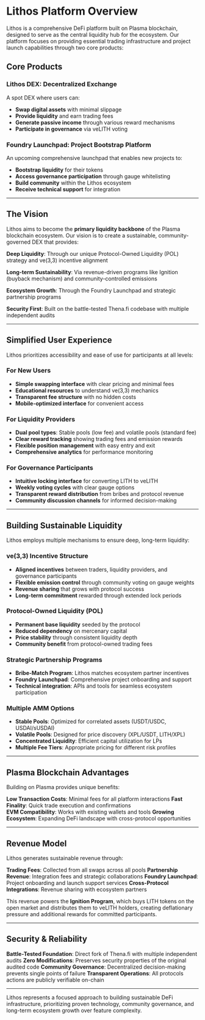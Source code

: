 # Lithos Platform Overview

Lithos is a comprehensive DeFi platform built on Plasma blockchain, designed to serve as the central liquidity hub for the ecosystem. Our platform focuses on providing essential trading infrastructure and project launch capabilities through two core products:

## Core Products

### **Lithos DEX**: Decentralized Exchange
A spot DEX where users can:
- **Swap digital assets** with minimal slippage
- **Provide liquidity** and earn trading fees
- **Generate passive income** through various reward mechanisms
- **Participate in governance** via veLITH voting

### **Foundry Launchpad**: Project Bootstrap Platform
An upcoming comprehensive launchpad that enables new projects to:
- **Bootstrap liquidity** for their tokens
- **Access governance participation** through gauge whitelisting
- **Build community** within the Lithos ecosystem
- **Receive technical support** for integration

---

## The Vision

Lithos aims to become the **primary liquidity backbone** of the Plasma blockchain ecosystem. Our vision is to create a sustainable, community-governed DEX that provides:

**Deep Liquidity**: Through our unique Protocol-Owned Liquidity (POL) strategy and ve(3,3) incentive alignment

**Long-term Sustainability**: Via revenue-driven programs like Ignition (buyback mechanism) and community-controlled emissions

**Ecosystem Growth**: Through the Foundry Launchpad and strategic partnership programs

**Security First**: Built on the battle-tested Thena.fi codebase with multiple independent audits

---

## Simplified User Experience

Lithos prioritizes accessibility and ease of use for participants at all levels:

### **For New Users**
- **Simple swapping interface** with clear pricing and minimal fees
- **Educational resources** to understand ve(3,3) mechanics
- **Transparent fee structure** with no hidden costs
- **Mobile-optimized interface** for convenient access

### **For Liquidity Providers**
- **Dual pool types**: Stable pools (low fee) and volatile pools (standard fee)
- **Clear reward tracking** showing trading fees and emission rewards
- **Flexible position management** with easy entry and exit
- **Comprehensive analytics** for performance monitoring

### **For Governance Participants**
- **Intuitive locking interface** for converting LITH to veLITH
- **Weekly voting cycles** with clear gauge options
- **Transparent reward distribution** from bribes and protocol revenue
- **Community discussion channels** for informed decision-making

---

## Building Sustainable Liquidity

Lithos employs multiple mechanisms to ensure deep, long-term liquidity:

### **ve(3,3) Incentive Structure**
- **Aligned incentives** between traders, liquidity providers, and governance participants
- **Flexible emission control** through community voting on gauge weights
- **Revenue sharing** that grows with protocol success
- **Long-term commitment** rewarded through extended lock periods

### **Protocol-Owned Liquidity (POL)**
- **Permanent base liquidity** seeded by the protocol
- **Reduced dependency** on mercenary capital
- **Price stability** through consistent liquidity depth
- **Community benefit** from protocol-owned trading fees

### **Strategic Partnership Programs**
- **Bribe-Match Program**: Lithos matches ecosystem partner incentives
- **Foundry Launchpad**: Comprehensive project onboarding and support
- **Technical integration**: APIs and tools for seamless ecosystem participation

### **Multiple AMM Options**
- **Stable Pools**: Optimized for correlated assets (USDT/USDC, USDAI/sUSDAI)
- **Volatile Pools**: Designed for price discovery (XPL/USDT, LITH/XPL)
- **Concentrated Liquidity**: Efficient capital utilization for LPs
- **Multiple Fee Tiers**: Appropriate pricing for different risk profiles

---

## Plasma Blockchain Advantages

Building on Plasma provides unique benefits:

**Low Transaction Costs**: Minimal fees for all platform interactions
**Fast Finality**: Quick trade execution and confirmations  
**EVM Compatibility**: Works with existing wallets and tools
**Growing Ecosystem**: Expanding DeFi landscape with cross-protocol opportunities

---

## Revenue Model

Lithos generates sustainable revenue through:

**Trading Fees**: Collected from all swaps across all pools
**Partnership Revenue**: Integration fees and strategic collaborations
**Foundry Launchpad**: Project onboarding and launch support services
**Cross-Protocol Integrations**: Revenue sharing with ecosystem partners

This revenue powers the **Ignition Program**, which buys LITH tokens on the open market and distributes them to veLITH holders, creating deflationary pressure and additional rewards for committed participants.

---

## Security & Reliability

**Battle-Tested Foundation**: Direct fork of Thena.fi with multiple independent audits
**Zero Modifications**: Preserves security properties of the original audited code
**Community Governance**: Decentralized decision-making prevents single points of failure
**Transparent Operations**: All protocols actions are publicly verifiable on-chain

---

Lithos represents a focused approach to building sustainable DeFi infrastructure, prioritizing proven technology, community governance, and long-term ecosystem growth over feature complexity.